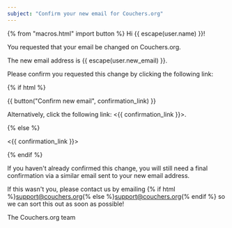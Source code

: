 ```yaml
---
subject: "Confirm your new email for Couchers.org"
---
```


{% from "macros.html" import button %}
Hi {{ escape(user.name) }}!

You requested that your email be changed on Couchers.org.

The new email address is {{ escape(user.new_email) }}.

Please confirm you requested this change by clicking the following link:

{% if html %}

{{ button("Confirm new email", confirmation_link) }}

Alternatively, click the following link: <{{ confirmation_link }}>.

{% else %}

<{{ confirmation_link }}>

{% endif %}

If you haven't already confirmed this change, you will still need a final confirmation via a similar email sent to your new email address.


If this wasn't you, please contact us by emailing {% if html %}<a href="mailto:support@couchers.org">support@couchers.org</a>{% else %}<support@couchers.org>{% endif %} so we can sort this out as soon as possible!

The Couchers.org team
